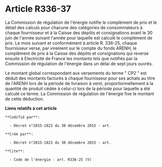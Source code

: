 # Article R336-37

La Commission de régulation de l'énergie notifie le complément de prix et le détail des calculs pour chacune des catégories
de consommateurs à chaque fournisseur et à la Caisse des dépôts et consignations avant le 30 juin de l'année suivant l'année
pour laquelle est calculé le complément de prix. Le mois suivant et conformément à article R. 336-25, chaque fournisseur
verse, par virement sur le compte du fonds ARENH, le complément de prix à la Caisse des dépôts et consignations qui reverse
ensuite à Electricité de France les montants tels que notifiés par la Commission de régulation de l'énergie dans un délai de
sept jours ouvrés. 

Le montant global correspondant aux versements du terme " CP2 " est déduit des montants facturés à chaque fournisseur pour
ses achats au titre de l'ARENH lors de la période de livraison à venir, proportionnellement à la quantité de produit cédée à
celui-ci lors de la période pour laquelle a été calculé ce terme. La Commission de régulation de l'énergie fixe le montant de
cette déduction.

**Liens relatifs à cet article**

	**Codifié par**:

	  - Décret n°2015-1823 du 30 décembre 2015 - art.

	**Créé par**:

	  - Décret n°2015-1823 du 30 décembre 2015 - art.

	**Cite**:

	  - Code de l'énergie - art. R336-25 (V)
